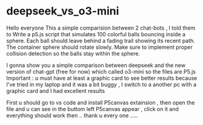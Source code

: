 # deepseek_vs_o3-mini
Hello everyone 
This a simple comparision between 2 chat-bots , I told them to Write a p5.js script that simulates 100 colorful balls bouncing inside a sphere. Each ball should leave behind a fading trail showing its recent path. The container sphere should rotate slowly. Make sure to implement proper collision detection so the balls stay within the sphere.


I gonna show you a simple comparison between deepseek and the new version of chat-gpt (free for now) which called o3-mini
so the files are P5.js 
Important : u must have at least a graphic card to see better results because I've tried in my laptop and it was a bit buggy , I switch to a another pc with a graphic card and I had excellent results 

First u should go to vs code and install P5canvas extainsion , then open the file and u can see in the buttom left P5canvas appear , click on it and everything should work then .. 
thank u every one .....
